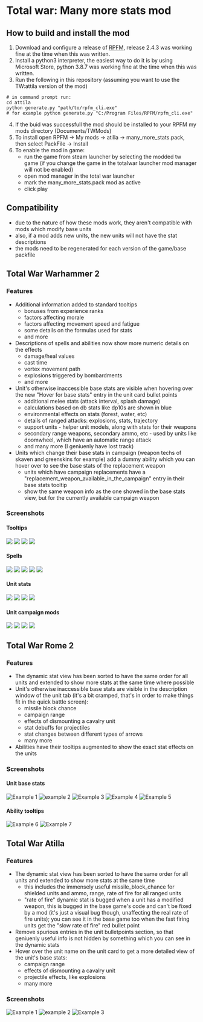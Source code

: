 # Total war: Many more stats mod

## How to build and install the mod

1. Download and configure a release of [RPFM](https://github.com/Frodo45127/rpfm), release 2.4.3 was working fine at the time when this was written.
2. Install a python3 interpreter, the easiest way to do it is by using Microsoft Store, python 3.8.7 was working fine at the time when this was written.
3. Run the following in this repository (assuming you want to use the TW:attila version of the mod)
```
# in command prompt run:
cd attila
python generate.py "path/to/rpfm_cli.exe"
# for example python generate.py "C:/Program Files/RPFM/rpfm_cli.exe"
```
4. If the buid was successfull the mod should be installed to your RPFM my mods directory (Documents/TWMods)
5. To install open RPFM -> My mods -> atilla -> many_more_stats.pack, then select PackFile -> Install
6. To enable the mod in game:
   - run the game from steam launcher by selecting the modded tw game (if you change the game in the totalwar launcher mod manager will not be enabled)
   - open mod manager in the total war launcher
   - mark the many_more_stats.pack mod as active
   - click play

## Compatibility

- due to the nature of how these mods work, they aren't compatible with mods which modify base units
- also, if a mod adds new units, the new units will not have the stat descriptions
- the mods need to be regenerated for each version of the game/base packfile

## Total War Warhammer 2

### Features

- Additional information added to standard tooltips
    - bonuses from experience ranks
    - factors affecting morale
    - factors affecting movement speed and fatigue
    - some details on the formulas used for stats
    - and more
- Descriptions of spells and abilities now show more numeric details on the effects
    - damage/heal values
    - cast time
    - vortex movement path
    - explosions triggered by bombardments
    - and more
- Unit's otherwise inaccessible base stats are visible when hovering over the new "Hover for base stats" entry in the unit card bullet points
    - additional melee stats (attack interval, splash damage)
    - calculations based on db stats like dp10s are shown in blue
    - environmental effects on stats (forest, water, etc)
    - details of ranged attacks: explosions, stats, trajectory
    - support units - helper unit models, along with stats for their weapons
    - secondary range weapons, secondary ammo, etc - used by units like doomwheel, which have an automatic range attack
    - and many more (I geniuenly have lost track)
- Units which change their base stats in campaign (weapon techs of skaven and greenskins for example) add a dummy ability which you can hover over to see the base stats of the replacement weapon
    - units which have campaign replacements have a "replacement_weapon_available_in_the_campaign" entry in their base stats tooltip
    - show the same weapon info as the one showed in the base stats view, but for the currently available campaign weapon

### Screenshots

#### Tooltips

![](wh2_tooltips_1.png)
![](wh2_tooltips_2.png)
![](wh2_tooltips_3.png)
![](wh2_tooltips_4.png)

#### Spells

![](wh2_spells_1.png)
![](wh2_spells_2.png)
![](wh2_spells_3.png)
![](wh2_spells_4.png)
![](wh2_spells_5.png)

#### Unit stats

![](wh2_units_1.png)
![](wh2_units_2.png)
![](wh2_units_3.png)
![](wh2_units_4.png)

#### Unit campaign mods

![](wh2_campaign_unitmods_1.png)
![](wh2_campaign_unitmods_2.png)
![](wh2_campaign_unitmods_3.png)
![](wh2_campaign_unitmods_4.png)

## Total War Rome 2

### Features

- The dynamic stat view has been sorted to have the same order for all units and extended to show more stats at the same time where possible
- Unit's otherwise inaccessible base stats are visible in the description window of the unit tab (it's a bit cramped, that's in order to make things fit in the quick battle screen):
    - missile block chance
    - campaign range
    - effects of dismounting a cavalry unit
    - stat debuffs for projectiles
    - stat changes between different types of arrows
    - many more
- Abilities have their tooltips augmented to show the exact stat effects on the units

### Screenshots

#### Unit base stats

![Example 1](rome2_artillery.png)
![example 2](rome2_general.png)
![Example 3](rome2_melee.png)
![Example 4](rome2_archer.png)
![Example 5](rome2_mounted_archer.png)

#### Ability tooltips

![Example 6](rome2_ability_tooltip_1.png)
![Example 7](rome2_ability_tooltip_2.png)

## Total War Atilla

### Features

- The dynamic stat view has been sorted to have the same order for all units and extended to show more stats at the same time
    - this includes the immensely useful missile_block_chance for shielded units and ammo, range, rate of fire for all ranged units
    - "rate of fire" dynamic stat is bugged when a unit has a modified weapon, this is bugged in the base game's code and can't be fixed by a mod (it's just a visual bug though, unaffecting the real rate of fire units); you can see it in the base game too when the fast firing units get the "slow rate of fire" red bullet point
- Remove spurious entries in the unit bulletpoints section, so that geniuenly useful info is not hidden by something which you can see in the dynamic stats
- Hover over the unit name on the unit card to get a more detailed view of the unit's base stats:
    - campaign range
    - effects of dismounting a cavalry unit
    - projectile effects, like explosions
    - many more

### Screenshots

![Example 1](attila_1.png)
![example 2](attila_2.png)
![Example 3](attila_3.png)

